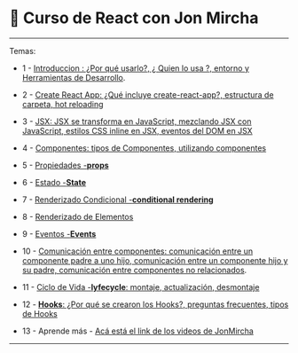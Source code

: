 # :book: Curso de React con Jon Mircha

---

Temas:

- 1 - [Introduccion : ¿Por qué usarlo?, ¿ Quien lo usa ?, entorno y Herramientas de Desarrollo](https://github.com/eugenia1984/React-con-JonMircha/blob/main/teoria/01_introduccion.md).

- 2 - [Create React App: ¿Qué incluye create-react-app?, estructura de carpeta, hot reloading](https://github.com/eugenia1984/React-con-JonMircha/blob/main/teoria/02_create_react_app.md)

- 3 - [JSX: JSX se transforma en JavaScript, mezclando JSX con JavaScript, estilos CSS inline en JSX, eventos del DOM en JSX](https://github.com/eugenia1984/React-con-JonMircha/blob/main/teoria/03_jsx.md)

- 4 - [Componentes: tipos de Componentes, utilizando componentes](https://github.com/eugenia1984/React-con-JonMircha/blob/main/teoria/04_componentes.md)

- 5 - [Propiedades -**props**](https://github.com/eugenia1984/React-con-JonMircha/blob/main/teoria/05_props.md)

- 6 - [Estado -**State**](https://github.com/eugenia1984/React-con-JonMircha/blob/main/teoria/06_state.md)

- 7 - [Renderizado Condicional -**conditional rendering**](https://github.com/eugenia1984/React-con-JonMircha/blob/main/teoria/07_conditional_rendering.md)

- 8 - [Renderizado de Elementos](https://github.com/eugenia1984/React-con-JonMircha/blob/main/teoria/08_element_rendering.md)

- 9 - [Eventos -**Events**](https://github.com/eugenia1984/React-con-JonMircha/blob/main/teoria/09_events.md)

- 10 - [Comunicación entre componentes: comunicación entre un componente padre a uno hijo, comunicación entre un componente hijo y su padre, comunicación entre componentes no relacionados](https://github.com/eugenia1984/React-con-JonMircha/blob/main/teoria/10_comunication_between_components.md).

- 11 - [Ciclo de Vida -**lyfecycle**: montaje, actualización, desmontaje](https://github.com/eugenia1984/React-con-JonMircha/blob/main/teoria/11_lyfecycle.md)

- 12 - [**Hooks**: ¿Por qué se crearon los Hooks?, preguntas frecuentes, tipos de Hooks](https://github.com/eugenia1984/React-con-JonMircha/blob/main/teoria/12_hooks.md)

- 13 - Aprende más - [Acá está el link de los videos de JonMircha](https://www.youtube.com/playlist?list=PLvq-jIkSeTUZ5XcUw8fJPTBKEHEKPMTKk)

---
